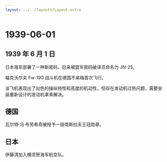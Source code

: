```yaml
---
layout: ../../layouts/Layout.astro
---
```


# 1939-06-01

## 1939 年 6 月 1 日

日本海军部署了一种新密码，后来被盟军密码破译员命名为 JN-25。

福克沃尔夫 Fw-190 战斗机在德国不来梅首次飞行。

该飞机表现出了出色的操纵特性和高度的机动性，但存在发动机过热问题，需要安装重新设计的发动机罩来解决。

## 德国

瓦尔特·冯·布劳希奇被授予一级南斯拉夫王冠勋章。

## 日本

伊藤清加入横须贺海军航空队。